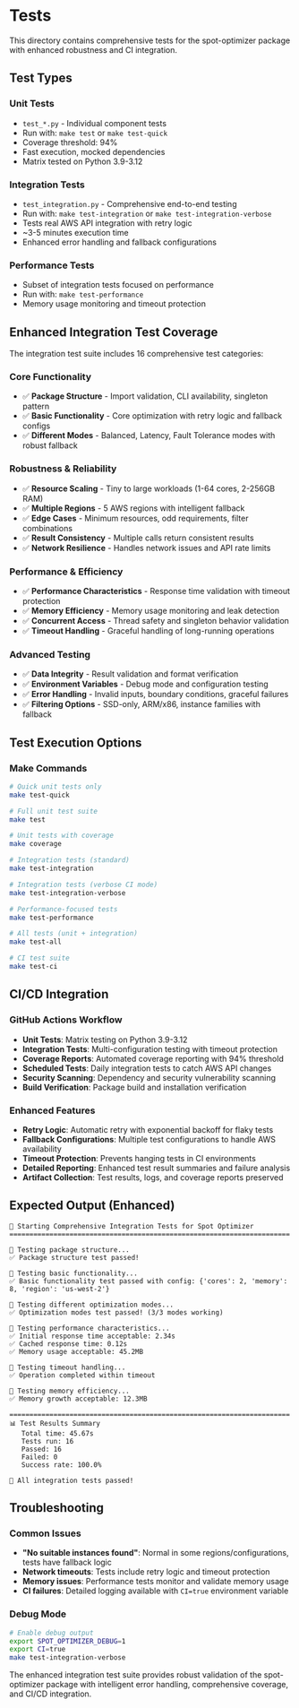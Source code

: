 # Tests

This directory contains comprehensive tests for the spot-optimizer package with enhanced robustness and CI integration.

## Test Types

### Unit Tests
- `test_*.py` - Individual component tests
- Run with: `make test` or `make test-quick`
- Coverage threshold: 94%
- Fast execution, mocked dependencies
- Matrix tested on Python 3.9-3.12

### Integration Tests
- `test_integration.py` - Comprehensive end-to-end testing
- Run with: `make test-integration` or `make test-integration-verbose`
- Tests real AWS API integration with retry logic
- ~3-5 minutes execution time
- Enhanced error handling and fallback configurations

### Performance Tests
- Subset of integration tests focused on performance
- Run with: `make test-performance`
- Memory usage monitoring and timeout protection

## Enhanced Integration Test Coverage

The integration test suite includes 16 comprehensive test categories:

### Core Functionality
- ✅ **Package Structure** - Import validation, CLI availability, singleton pattern
- ✅ **Basic Functionality** - Core optimization with retry logic and fallback configs
- ✅ **Different Modes** - Balanced, Latency, Fault Tolerance modes with robust fallback

### Robustness & Reliability
- ✅ **Resource Scaling** - Tiny to large workloads (1-64 cores, 2-256GB RAM)
- ✅ **Multiple Regions** - 5 AWS regions with intelligent fallback
- ✅ **Edge Cases** - Minimum resources, odd requirements, filter combinations
- ✅ **Result Consistency** - Multiple calls return consistent results
- ✅ **Network Resilience** - Handles network issues and API rate limits

### Performance & Efficiency
- ✅ **Performance Characteristics** - Response time validation with timeout protection
- ✅ **Memory Efficiency** - Memory usage monitoring and leak detection
- ✅ **Concurrent Access** - Thread safety and singleton behavior validation
- ✅ **Timeout Handling** - Graceful handling of long-running operations

### Advanced Testing
- ✅ **Data Integrity** - Result validation and format verification
- ✅ **Environment Variables** - Debug mode and configuration testing
- ✅ **Error Handling** - Invalid inputs, boundary conditions, graceful failures
- ✅ **Filtering Options** - SSD-only, ARM/x86, instance families with fallback

## Test Execution Options

### Make Commands
```bash
# Quick unit tests only
make test-quick

# Full unit test suite
make test

# Unit tests with coverage
make coverage

# Integration tests (standard)
make test-integration

# Integration tests (verbose CI mode)
make test-integration-verbose

# Performance-focused tests
make test-performance

# All tests (unit + integration)
make test-all

# CI test suite
make test-ci
```



## CI/CD Integration

### GitHub Actions Workflow
- **Unit Tests**: Matrix testing on Python 3.9-3.12
- **Integration Tests**: Multi-configuration testing with timeout protection
- **Coverage Reports**: Automated coverage reporting with 94% threshold
- **Scheduled Tests**: Daily integration tests to catch AWS API changes
- **Security Scanning**: Dependency and security vulnerability scanning
- **Build Verification**: Package build and installation verification

### Enhanced Features
- **Retry Logic**: Automatic retry with exponential backoff for flaky tests
- **Fallback Configurations**: Multiple test configurations to handle AWS availability
- **Timeout Protection**: Prevents hanging tests in CI environments
- **Detailed Reporting**: Enhanced test result summaries and failure analysis
- **Artifact Collection**: Test results, logs, and coverage reports preserved

## Expected Output (Enhanced)

```
🚀 Starting Comprehensive Integration Tests for Spot Optimizer
======================================================================

🧪 Testing package structure...
✅ Package structure test passed!

🧪 Testing basic functionality...
✅ Basic functionality test passed with config: {'cores': 2, 'memory': 8, 'region': 'us-west-2'}

🧪 Testing different optimization modes...
✅ Optimization modes test passed! (3/3 modes working)

🧪 Testing performance characteristics...
✅ Initial response time acceptable: 2.34s
✅ Cached response time: 0.12s
✅ Memory usage acceptable: 45.2MB

🧪 Testing timeout handling...
✅ Operation completed within timeout

🧪 Testing memory efficiency...
✅ Memory growth acceptable: 12.3MB

======================================================================
📊 Test Results Summary
   Total time: 45.67s
   Tests run: 16
   Passed: 16
   Failed: 0
   Success rate: 100.0%

🎉 All integration tests passed!
```

## Troubleshooting

### Common Issues
- **"No suitable instances found"**: Normal in some regions/configurations, tests have fallback logic
- **Network timeouts**: Tests include retry logic and timeout protection
- **Memory issues**: Performance tests monitor and validate memory usage
- **CI failures**: Detailed logging available with `CI=true` environment variable

### Debug Mode
```bash
# Enable debug output
export SPOT_OPTIMIZER_DEBUG=1
export CI=true
make test-integration-verbose
```

The enhanced integration test suite provides robust validation of the spot-optimizer package with intelligent error handling, comprehensive coverage, and CI/CD integration.